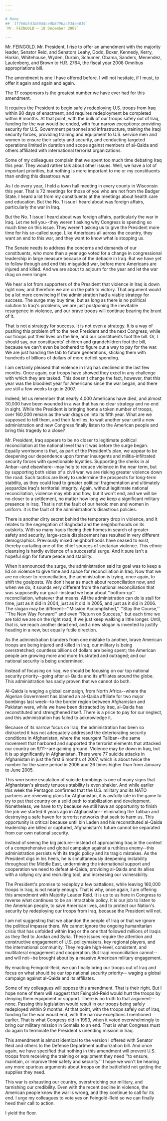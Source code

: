 ```yaml
---
---

# None
## `1f766b5d1b68d4ce0b879bac534ea019`
`Mr. FEINGOLD — 18 December 2007`

---
```



Mr. FEINGOLD. Mr. President, I rise to offer an amendment with the 
majority leader, Senator Reid, and Senators Leahy, Dodd, Boxer, 
Kennedy, Kerry, Harkin, Whitehouse, Wyden, Durbin, Schumer, Obama, 
Sanders, Menendez, Lautenberg, and Brown to H.R. 2764, the fiscal year 
2008 Omnibus appropriations bill.

The amendment is one I have offered before. I will not hesitate, if I 
must, to offer it again and again and again.

The 17 cosponsors is the greatest number we have ever had for this 
amendment.

It requires the President to begin safely redeploying U.S. troops 
from Iraq within 90 days of enactment, and requires redeployment be 
completed within 9 months. At that point, with the bulk of our troops 
safely out of Iraq, funding for the war would be ended, with four 
narrow exceptions: providing security for U.S. Government personnel and 
infrastructure, training the Iraqi security forces, providing training 
and equipment to U.S. service men and women to ensure their safety and 
security, and conducting targeted operations limited in duration and 
scope against members of al-Qaida and others affiliated with 
international terrorist organizations.

Some of my colleagues complain that we spent too much time debating 
Iraq this year. They would rather talk about other issues. Well, we 
have a lot of important priorities, but nothing is more important to me 
or my constituents than ending this disastrous war.

As I do every year, I held a town hall meeting in every county in 
Wisconsin this year. That is 72 meetings for those of you who are not 
from the Badger State. I heard a lot from my constituents at the 
meetings about health care and education. But the No. 1 issue I heard 
about was foreign affairs, particularly the war in Iraq.

But the No. 1 issue I heard about was foreign affairs, particularly 
the war in Iraq. Let me tell you--they weren't asking why Congress is 
spending so much time on this issue. They weren't asking us to give the 
President more time for his so-called surge. Like Americans all across 
the country, they want an end to this war, and they want to know what 
is stopping us.

The Senate needs to address the concerns and demands of our 
constituents, who more than a year ago voted for a change in 
congressional leadership in large measure because of the debacle in 
Iraq. But we have yet to follow through and end this misguided war, 
before more Americans are injured and killed. And we are about to 
adjourn for the year and let the war drag on even longer.

We hear a lot from supporters of the President that violence in Iraq 
is down right now, and therefore we are on the path to victory. That 
argument would be a lot more convincing if the administration had a 
viable strategy for success. The surge may buy time, but as long as 
there is no political solution to Iraq's problems, we are just 
postponing the inevitable resurgence in violence, and our brave troops 
will continue bearing the brunt of it.

That is not a strategy for success. It is not even a strategy. It is 
a way of pushing this problem off to the next President and the next 
Congress, while our troops put their lives on the line, and our 
constituents foot the bill. Or, I should say, our constituents' 
children and grandchildren foot the bill, because we can't even be 
bothered to figure out a way to pay for the war. We are just handing 
the tab to future generations, sticking them with hundreds of billions 
of dollars of more deficit spending.

I am certainly pleased that violence in Iraq has declined in the last 
few months. Once again, our troops have showed they excel in any 
challenge with which they are tasked. This doesn't change the fact, 
however, that this year was the bloodiest year for Americans since the 
war began, and there are still a few weeks to go in 2007.


Indeed, let us remember that nearly 4,000 Americans have died, and 
almost 30,000 have been wounded in a war that has no clear strategy and 
no end in sight. While the President is bringing home a token number of 
troops, over 160,000 remain as the war drags on into its fifth year. 
What are we supposed to tell them, and their families, to wait another 
year until a new administration and new Congress finally listen to the 
American people and bring this tragedy to a close?



Mr. President, Iraq appears to be no closer to legitimate political 
reconciliation at the national level than it was before the surge 
began. Equally worrisome is that, as part of the President's plan, we 
appear to be deepening our dependence upon former insurgents and 
militia-infiltrated security forces with questionable loyalties. 
Supporting the sheiks in al Anbar--and elsewhere--may help to reduce 
violence in the near term, but by supporting both sides of a civil war, 
we are risking greater violence down the road. Such tactics are likely 
to undermine the prospects for long-term stability, as they could lead 
to greater political fragmentation and ultimately jeopardize Iraq's 
territorial integrity. Again, without legitimate national 
reconciliation, violence may ebb and flow, but it won't end, and we 
will be no closer to a settlement, no matter how long we keep a 
significant military presence in Iraq. That is not the fault of our 
heroic men and women in uniform. It is the fault of the 
administration's disastrous policies.

There is another dirty secret behind the temporary drop in violence, 
and it relates to the segregation of Baghdad and the neighborhoods on 
its outskirts. With so many Iraqis fleeing their homes in search of 
greater safety and security, large-scale displacement has resulted in 
very different demographics. Previously mixed neighborhoods have ceased 
to exist, thereby curtailing one of the chief sources of sectarian 
violence. This ethnic cleansing is hardly evidence of a successful 
surge. And it sure isn't a hopeful sign for future peace and stability.

When it announced the surge, the administration said its goal was to 
keep a lid on violence to give time and space for reconciliation in 
Iraq. Now that we are no closer to reconciliation, the administration 
is trying, once again, to shift the goalposts. We don't hear as much 
about reconciliation now, and when we do, it sounds very different from 
the national reconciliation that was supposedly our goal--instead we 
hear about ''bottom-up'' reconciliation, whatever that means. All the 
administration can do is stall for time, just as it did in 2004, just 
as it did in 2005, and just as it did in 2006. The slogan may be 
different--''Mission Accomplished,'' ''Stay the Course,'' ''The New Way 
Forward'' and even ''Return on Success,'' but each time we are told we 
are on the right road, if we just keep walking a little longer. Until, 
that is, we reach another dead end, and a new slogan is invented to 
justify heading in a new, but equally futile direction.

As the administration blunders from one mistake to another, brave 
American troops are being injured and killed in Iraq; our military is 
being overstretched; countless billions of dollars are being spent; the 
American people are growing more and more frustrated and outraged; and 
our national security is being undermined.

Instead of focusing on Iraq, we should be focusing on our top 
national security priority--going after al-Qaida and its affiliates 
around the globe. This administration has sadly proven that we cannot 
do both.

Al-Qaida is waging a global campaign, from North Africa--where the 
Algerian Government has blamed an al-Qaida affiliate for two major 
bombings last week--to the border region between Afghanistan and 
Pakistan were, while we have been distracted by Iraq, al-Qaida has 
reconstituted and strengthened itself. There is a price to pay for our 
neglect, and this administration has failed to acknowledge it.

Because of its narrow focus on Iraq, the administration has been so 
distracted it has not adequately addressed the deteriorating security 
conditions in Afghanistan, where the resurgent Taliban--the same 
movement that harbored and supported the terrorist elements that 
attacked our country on 9/11--are gaining ground. Violence may be down 
in Iraq, but it is up significantly in Afghanistan. There were 77 
suicide attacks in Afghanistan in just the first 6 months of 2007, 
which is about twice the number for the same period in 2006 and 26 
times higher than from January to June 2005.

This worrisome escalation of suicide bombings is one of many signs 
that Afghanistan's already tenuous stability is even shakier. And while 
earlier this week the Pentagon confirmed that the U.S. military and its 
NATO partners are reviewing plans for Afghanistan, it is awfully late 
in the game to try to put that country on a solid path to stabilization 
and development. Nonetheless, we have to try because we still have an 
opportunity to finish the job we started 6 years ago in Afghanistan--
eliminating the Taliban and destroying a safe haven for terrorist 
networks that seek to harm us. This opportunity is critical because 
until bin Laden and his reconstituted al-Qaida leadership are killed or 
captured, Afghanistan's future cannot be separated from our own 
national security.


Instead of seeing the big picture--instead of approaching Iraq in the 
context of a comprehensive and global campaign against a ruthless 
enemy--this administration persists with its tragic policy and its 
tragic mistakes. As the President digs in his heels, he is 
simultaneously deepening instability throughout the Middle East, 
undermining the international support and cooperation we need to defeat 
al-Qaida, providing al-Qaida and its allies with a rallying cry and 
recruiting tool, and increasing our vulnerability.


The President's promise to redeploy a few battalions, while leaving 
160,000 troops in Iraq, is not nearly enough. That is why, once again, 
I am offering this amendment with Majority Leader Reid. It is up to us 
here in Congress to reverse what continues to be an intractable policy. 
It is our job to listen to the American people, to save American lives, 
and to protect our Nation's security by redeploying our troops from 
Iraq, because the President will not.


I am not suggesting that we abandon the people of Iraq or that we 
ignore the political impasse there. We cannot ignore the ongoing 
humanitarian crisis that has unfolded within Iraq or the one that 
followed millions of Iraqis as they fled to Jordan and Syria. These 
issues require the attention and constructive engagement of U.S. 
policymakers, key regional players, and the international community. 
They require high-level, consistent, and multilateral engagement and 
cooperation. But Iraqi reconciliation cannot--and will not--be brought 
about by a massive American military engagement.


By enacting Feingold-Reid, we can finally bring our troops out of 
Iraq and focus on what should be our top national security priority--
waging a global campaign against al-Qaida and its affiliates.

Some of my colleagues will oppose this amendment. That is their 
right. But I hope none of them will suggest that Feingold-Reid would 
hurt the troops by denying them equipment or support. There is no truth 
to that argument--none. Passing this legislation would result in our 
troops being safely redeployed within 9 months. At that point, with the 
troops safely out of Iraq, funding for the war would end, with the 
narrow exceptions I mentioned earlier. That is what Congress did in 
1993, when it voted overwhelmingly to bring our military mission in 
Somalia to an end. That is what Congress must do again to terminate the 
President's unending mission in Iraq.

This amendment is almost identical to the version I offered with 
Senator Reid and others to the Defense Department authorization bill. 
And once again, we have specified that nothing in this amendment will 
prevent U.S. troops from receiving the training or equipment they need 
''to ensure, maintain, or improve their safety and security.'' I hope 
we won't be hearing any more spurious arguments about troops on the 
battlefield not getting the supplies they need.

This war is exhausting our country, overstretching our military, and 
tarnishing our credibility. Even with the recent decline in violence, 
the American people know the war is wrong, and they continue to call 
for its end. I urge my colleagues to vote yes on Feingold-Reid so we 
can finally heed their call to action.

I yield the floor.